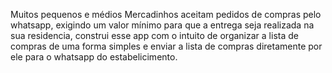 Muitos pequenos e médios Mercadinhos aceitam pedidos de 
compras pelo whatsapp, exigindo um valor mínimo para que 
a entrega seja realizada na sua residencia, construi esse app 
com o intuito de organizar a lista de compras de uma forma 
simples e enviar a lista de compras diretamente por ele para 
o whatsapp do estabelicimento.